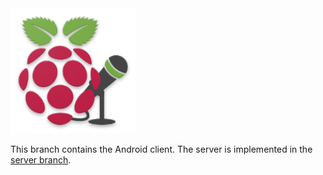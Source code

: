 <img src="logo.png" width="200">

This branch contains the Android client.
The server is implemented in the [server branch](https://github.com/mhashim6/Voice-Controlled-Pi/tree/server).